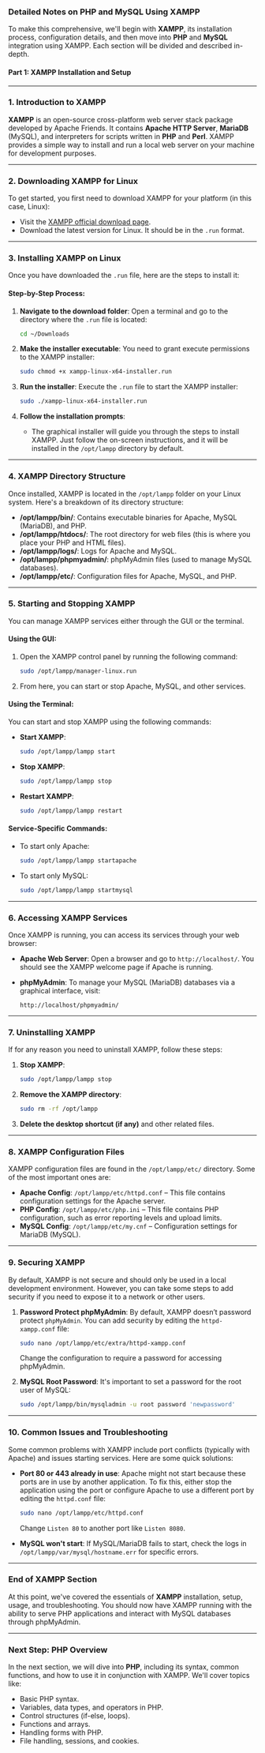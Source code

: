 ### Detailed Notes on PHP and MySQL Using XAMPP

To make this comprehensive, we'll begin with **XAMPP**, its installation process, configuration details, and then move into **PHP** and **MySQL** integration using XAMPP. Each section will be divided and described in-depth.

#### Part 1: XAMPP Installation and Setup

---

### 1. **Introduction to XAMPP**

**XAMPP** is an open-source cross-platform web server stack package developed by Apache Friends. It contains **Apache HTTP Server**, **MariaDB** (MySQL), and interpreters for scripts written in **PHP** and **Perl**. XAMPP provides a simple way to install and run a local web server on your machine for development purposes.

---

### 2. **Downloading XAMPP for Linux**

To get started, you first need to download XAMPP for your platform (in this case, Linux):

- Visit the [XAMPP official download page](https://www.apachefriends.org/index.html).
- Download the latest version for Linux. It should be in the `.run` format.

---

### 3. **Installing XAMPP on Linux**

Once you have downloaded the `.run` file, here are the steps to install it:

#### Step-by-Step Process:

1. **Navigate to the download folder**:
   Open a terminal and go to the directory where the `.run` file is located:
   ```bash
   cd ~/Downloads
   ```

2. **Make the installer executable**:
   You need to grant execute permissions to the XAMPP installer:
   ```bash
   sudo chmod +x xampp-linux-x64-installer.run
   ```

3. **Run the installer**:
   Execute the `.run` file to start the XAMPP installer:
   ```bash
   sudo ./xampp-linux-x64-installer.run
   ```

4. **Follow the installation prompts**:
   - The graphical installer will guide you through the steps to install XAMPP. Just follow the on-screen instructions, and it will be installed in the `/opt/lampp` directory by default.

---

### 4. **XAMPP Directory Structure**

Once installed, XAMPP is located in the `/opt/lampp` folder on your Linux system. Here's a breakdown of its directory structure:

- **/opt/lampp/bin/**: Contains executable binaries for Apache, MySQL (MariaDB), and PHP.
- **/opt/lampp/htdocs/**: The root directory for web files (this is where you place your PHP and HTML files).
- **/opt/lampp/logs/**: Logs for Apache and MySQL.
- **/opt/lampp/phpmyadmin/**: phpMyAdmin files (used to manage MySQL databases).
- **/opt/lampp/etc/**: Configuration files for Apache, MySQL, and PHP.

---

### 5. **Starting and Stopping XAMPP**

You can manage XAMPP services either through the GUI or the terminal.

#### Using the GUI:
1. Open the XAMPP control panel by running the following command:
   ```bash
   sudo /opt/lampp/manager-linux.run
   ```
2. From here, you can start or stop Apache, MySQL, and other services.

#### Using the Terminal:
You can start and stop XAMPP using the following commands:

- **Start XAMPP**:
  ```bash
  sudo /opt/lampp/lampp start
  ```

- **Stop XAMPP**:
  ```bash
  sudo /opt/lampp/lampp stop
  ```

- **Restart XAMPP**:
  ```bash
  sudo /opt/lampp/lampp restart
  ```

#### Service-Specific Commands:
- To start only Apache:
  ```bash
  sudo /opt/lampp/lampp startapache
  ```

- To start only MySQL:
  ```bash
  sudo /opt/lampp/lampp startmysql
  ```

---

### 6. **Accessing XAMPP Services**

Once XAMPP is running, you can access its services through your web browser:

- **Apache Web Server**: Open a browser and go to `http://localhost/`. You should see the XAMPP welcome page if Apache is running.
  
- **phpMyAdmin**: To manage your MySQL (MariaDB) databases via a graphical interface, visit:
  ```
  http://localhost/phpmyadmin/
  ```

---

### 7. **Uninstalling XAMPP**

If for any reason you need to uninstall XAMPP, follow these steps:

1. **Stop XAMPP**:
   ```bash
   sudo /opt/lampp/lampp stop
   ```

2. **Remove the XAMPP directory**:
   ```bash
   sudo rm -rf /opt/lampp
   ```

3. **Delete the desktop shortcut (if any)** and other related files.

---

### 8. **XAMPP Configuration Files**

XAMPP configuration files are found in the `/opt/lampp/etc/` directory. Some of the most important ones are:

- **Apache Config**: `/opt/lampp/etc/httpd.conf` – This file contains configuration settings for the Apache server.
- **PHP Config**: `/opt/lampp/etc/php.ini` – This file contains PHP configuration, such as error reporting levels and upload limits.
- **MySQL Config**: `/opt/lampp/etc/my.cnf` – Configuration settings for MariaDB (MySQL).

---

### 9. **Securing XAMPP**

By default, XAMPP is not secure and should only be used in a local development environment. However, you can take some steps to add security if you need to expose it to a network or other users.

1. **Password Protect phpMyAdmin**: By default, XAMPP doesn’t password protect `phpMyAdmin`. You can add security by editing the `httpd-xampp.conf` file:
   ```bash
   sudo nano /opt/lampp/etc/extra/httpd-xampp.conf
   ```
   Change the configuration to require a password for accessing phpMyAdmin.

2. **MySQL Root Password**: It's important to set a password for the root user of MySQL:
   ```bash
   sudo /opt/lampp/bin/mysqladmin -u root password 'newpassword'
   ```

---

### 10. **Common Issues and Troubleshooting**

Some common problems with XAMPP include port conflicts (typically with Apache) and issues starting services. Here are some quick solutions:

- **Port 80 or 443 already in use**: Apache might not start because these ports are in use by another application. To fix this, either stop the application using the port or configure Apache to use a different port by editing the `httpd.conf` file:
  ```bash
  sudo nano /opt/lampp/etc/httpd.conf
  ```
  Change `Listen 80` to another port like `Listen 8080`.

- **MySQL won't start**: If MySQL/MariaDB fails to start, check the logs in `/opt/lampp/var/mysql/hostname.err` for specific errors.

---

### End of XAMPP Section

At this point, we've covered the essentials of **XAMPP** installation, setup, usage, and troubleshooting. You should now have XAMPP running with the ability to serve PHP applications and interact with MySQL databases through phpMyAdmin.

---

### Next Step: PHP Overview

In the next section, we will dive into **PHP**, including its syntax, common functions, and how to use it in conjunction with XAMPP. We'll cover topics like:

- Basic PHP syntax.
- Variables, data types, and operators in PHP.
- Control structures (if-else, loops).
- Functions and arrays.
- Handling forms with PHP.
- File handling, sessions, and cookies.
